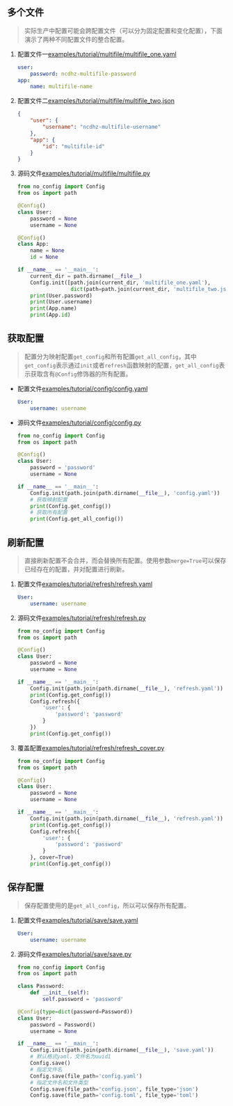 ## 多个文件

> 实际生产中配置可能会跨配置文件（可以分为固定配置和变化配置），下面演示了两种不同配置文件的整合配置。

1. 配置文件一[examples/tutorial/multifile/multifile_one.yaml](https://github.com/ncdhz/no_config/blob/main/examples/tutorial/multifile/multifile_one.yaml)

    ```yaml
    user:
        password: ncdhz-multifile-password
    app:
        name: multifile-name
    ```

2. 配置文件二[examples/tutorial/multifile/multifile_two.json](https://github.com/ncdhz/no_config/blob/main/examples/tutorial/multifile/multifile_two.json)

    ```json
    {
        "user": {
            "username": "ncdhz-multifile-username"
        },
        "app": {
            "id": "multifile-id"
        }
    }
    ```

3. 源码文件[examples/tutorial/multifile/multifile.py](https://github.com/ncdhz/no_config/blob/main/examples/tutorial/multifile/multifile.py)

    ```python
    from no_config import Config
    from os import path

    @Config()
    class User:
        password = None
        username = None

    @Config()
    class App:
        name = None
        id = None

    if __name__ == '__main__':
        current_dir = path.dirname(__file__)
        Config.init([path.join(current_dir, 'multifile_one.yaml'), 
                     dict(path=path.join(current_dir, 'multifile_two.json'), type='json')])
        print(User.password)
        print(User.username)
        print(App.name)
        print(App.id)
    ```

## 获取配置

> 配置分为映射配置`get_config`和所有配置`get_all_config`，其中`get_config`表示通过`init`或者`refresh`函数映射的配置，`get_all_config`表示获取含有`@Config`修饰器的所有配置。

+ 配置文件[examples/tutorial/config/config.yaml](https://github.com/ncdhz/no_config/blob/main/examples/tutorial/config/config.yaml)

    ```yaml
    User:
        username: username
    ```

+ 源码文件[examples/tutorial/config/config.py](https://github.com/ncdhz/no_config/blob/main/examples/tutorial/config/config.py)

    ```python
    from no_config import Config
    from os import path

    @Config()
    class User:
        password = 'password'
        username = None

    if __name__ == '__main__':
        Config.init(path.join(path.dirname(__file__), 'config.yaml'))
        # 获取映射配置
        print(Config.get_config())
        # 获取所有配置
        print(Config.get_all_config())
    ```

## 刷新配置

> 直接刷新配置不会合并，而会替换所有配置。使用参数`merge=True`可以保存已经存在的配置，并对配置进行刷新。

1. 配置文件[examples/tutorial/refresh/refresh.yaml](https://github.com/ncdhz/no_config/blob/main/examples/tutorial/refresh/refresh.yaml)

    ```yaml
    User:
        username: username
    ```

2. 源码文件[examples/tutorial/refresh/refresh.py](https://github.com/ncdhz/no_config/blob/main/examples/tutorial/refresh/refresh.py)

    ```python
    from no_config import Config
    from os import path

    @Config()
    class User:
        password = None
        username = None

    if __name__ == '__main__':
        Config.init(path.join(path.dirname(__file__), 'refresh.yaml'))
        print(Config.get_config())
        Config.refresh({
            'user': {
                'password': 'password'
            }
        })
        print(Config.get_config())
    ```

3. 覆盖配置[examples/tutorial/refresh/refresh_cover.py](https://github.com/ncdhz/no_config/blob/main/examples/tutorial/refresh/refresh_cover.py)

    ```python
    from no_config import Config
    from os import path

    @Config()
    class User:
        password = None
        username = None

    if __name__ == '__main__':
        Config.init(path.join(path.dirname(__file__), 'refresh.yaml'))
        print(Config.get_config())
        Config.refresh({
            'user': {
                'password': 'password'
            }
        }, cover=True)
        print(Config.get_config())
    ```

## 保存配置

> 保存配置使用的是`get_all_config`，所以可以保存所有配置。

1. 配置文件[examples/tutorial/save/save.yaml](https://github.com/ncdhz/no_config/blob/main/examples/tutorial/save/save.yaml)

    ```yaml
    User:
        username: username
    ```

2. 源码文件[examples/tutorial/save/save.py](https://github.com/ncdhz/no_config/blob/main/examples/tutorial/save/save.py)

    ```python
    from no_config import Config
    from os import path

    class Password:
        def __init__(self):
            self.password = 'password'

    @Config(type=dict(password=Password))
    class User:
        password = Password()
        username = None

    if __name__ == '__main__':
        Config.init(path.join(path.dirname(__file__), 'save.yaml'))
        # 默认格式yaml，文件名为uuid1
        Config.save()
        # 指定文件名
        Config.save(file_path='config.yaml')
        # 指定文件名和文件类型
        Config.save(file_path='config.json', file_type='json')
        Config.save(file_path='config.toml', file_type='toml')
    ```
